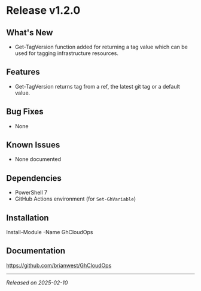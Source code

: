 # Release v1.2.0

## What's New

- Get-TagVersion function added for returning a tag value which can be used for tagging infrastructure resources.

## Features

- Get-TagVersion returns tag from a ref, the latest git tag or a default value.

## Bug Fixes

- None

## Known Issues

- None documented

## Dependencies

- PowerShell 7
- GitHub Actions environment (for `Set-GhVariable`)

## Installation

Install-Module -Name GhCloudOps

## Documentation

<https://github.com/brianwest/GhCloudOps>

---
*Released on 2025-02-10*
